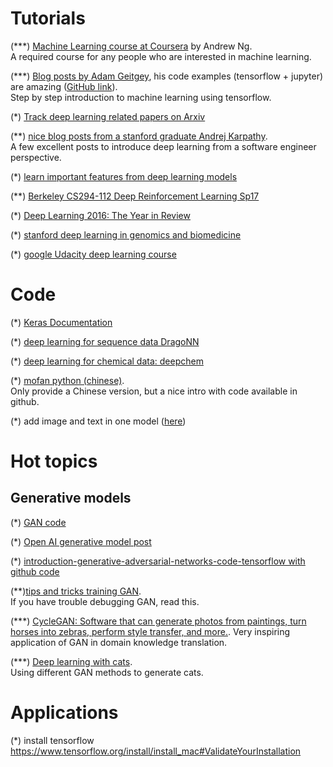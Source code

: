 
# Tutorials
(***) [Machine Learning course at Coursera](coursera.org/learn/machine-learning) by Andrew Ng.  
A required course for any people who are interested in machine learning.

(***) [Blog posts by Adam Geitgey](https://medium.com/@ageitgey/machine-learning-is-fun-80ea3ec3c471), his code examples (tensorflow + jupyter) are amazing ([GitHub link](https://github.com/aymericdamien/TensorFlow-Examples)).  
Step by step introduction to machine learning using tensorflow.

(*) [Track deep learning related papers on Arxiv](http://www.arxiv-sanity.com/)

(**) [nice blog posts from a stanford graduate Andrej Karpathy](http://karpathy.github.io/).  
A few excellent posts to introduce deep learning from a software engineer perspective.

(*) [learn important features from deep learning models](https://arxiv.org/abs/1605.01713)

(**) [Berkeley CS294-112 Deep Reinforcement Learning Sp17](https://www.youtube.com/playlist?list=PLkFD6_40KJIwTmSbCv9OVJB3YaO4sFwkX)

(*) [Deep Learning 2016: The Year in Review](http://www.deeplearningweekly.com/blog/deep-learning-2016-the-year-in-review)

(*) [stanford deep learning in genomics and biomedicine](https://canvas.stanford.edu/courses/51037/files/folder/LectureMaterial)

(*) [google Udacity deep learning course](https://classroom.udacity.com/courses/ud730)

# Code
(*) [Keras Documentation](https://keras.io/)

(*) [deep learning for sequence data DragoNN](http://kundajelab.github.io/dragonn/)

(*) [deep learning for chemical data: deepchem](http://deepchem.io/)

(*) [mofan python (chinese)](https://morvanzhou.github.io).  
Only provide a Chinese version, but a nice intro with code available in github.

(*) add image and text in one model ([here](http://cbonnett.github.io/Insight.html))

# Hot topics
## Generative models
(*) [GAN code ](https://github.com/Newmu/dcgan_code)

(*) [Open AI generative model post](https://blog.openai.com/generative-models/#contributions)

(*) [introduction-generative-adversarial-networks-code-tensorflow with github code](http://blog.aylien.com/introduction-generative-adversarial-networks-code-tensorflow/)

(**)[tips and tricks training GAN](https://github.com/soumith/ganhacks).  
If you have trouble debugging GAN, read this.

(***) [CycleGAN: Software that can generate photos from paintings, turn horses into zebras, perform style transfer, and more.](https://github.com/junyanz/CycleGAN). 
Very inspiring application of GAN in domain knowledge translation.

(***) [Deep learning with cats](https://github.com/AlexiaJM/Deep-learning-with-cats).  
Using different GAN methods to generate cats.


# Applications
(*) install tensorflow
https://www.tensorflow.org/install/install_mac#ValidateYourInstallation

